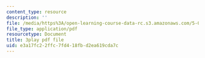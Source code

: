 ```yaml
---
content_type: resource
description: ''
file: /media/https%3A/open-learning-course-data-rc.s3.amazonaws.com/5-07sc-biological-chemistry-i-fall-2013/e3a17fc22ffc7fd418fbd2ea619cda7c_6MaMdzo416w.pdf
file_type: application/pdf
resourcetype: Document
title: 3play pdf file
uid: e3a17fc2-2ffc-7fd4-18fb-d2ea619cda7c
---
```

